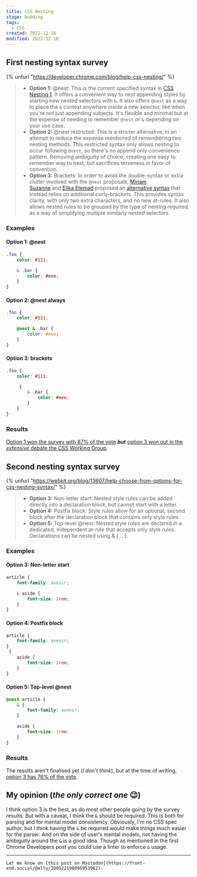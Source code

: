 ```yaml
---
title: CSS Nesting
stage: budding
tags:
  - CSS
created: 2022-12-16
modified: 2022-12-16
---
```


## First nesting syntax survey

{% unfurl "https://developer.chrome.com/blog/help-css-nesting/" %}

> - **Option 1:** @nest: This is the current specified syntax in [CSS Nesting 1](https://www.w3.org/TR/css-nesting-1/). It offers a convenient way to nest appending styles by starting new nested selectors with `&`. It also offers `@nest` as a way to place the `&` context anywhere inside a new selector, like when you're not just appending subjects. It's flexible and minimal but at the expense of needing to remember `@nest` or `&` depending on your use case.
> - **Option 2:** @nest restricted: This is a stricter alternative, in an attempt to reduce the expense mentioned of remembering two nesting methods. This restricted syntax only allows nesting to occur following `@nest`, so there's no append only convenience pattern. Removing ambiguity of choice, creating one easy to remember way to nest, but sacrifices terseness in favor of convention.
> - **Option 3:** Brackets: In order to avoid the double-syntax or extra clutter involved with the `@nest` proposals, [Miriam Suzanne](https://www.miriamsuzanne.com/) and [Elika Etemad](https://twitter.com/fantasai) proposed an [alternative syntax](https://github.com/w3c/csswg-drafts/issues/4748#issuecomment-924118287) that instead relies on additional curly-brackets. This provides syntax clarity, with only two extra characters, and no new at-rules. It also allows nested rules to be grouped by the type of nesting required, as a way of simplifying multiple similarly nested selectors.

### Examples

#### **Option 1:** @nest

```css
.foo {
	color: #111;

	& .bar {
		color: #eee;
	}
}
```

#### **Option 2:** @nest always

```css
.foo {
	color: #111;

	@nest & .bar {
		color: #eee;
	}
}
```

#### **Option 3:** brackets

```css
.foo {
	color: #111;

	 {
		& .bar {
			color: #eee;
		}
	}
}
```

### Results

[Option 1 won the survey with 87% of the vote](https://developer.chrome.com/blog/help-css-nesting-results/) **_but_** [option 3 won out in the _extensive_ debate the CSS Working Group](https://front-end.social/@jensimmons/109521266937294554).

## Second nesting syntax survey

{% unfurl "https://webkit.org/blog/13607/help-choose-from-options-for-css-nesting-syntax/" %}

> - **Option 3:** Non-letter start: Nested style rules can be added directly into a declaration block, but cannot start with a letter.
> - **Option 4:** Postfix block: Style rules allow for an optional, second block after the declaration block that contains only style rules.
> - **Option 5:** Top-level @nest: Nested style rules are declared in a dedicated, independent at-rule that accepts only style rules. Declarations can be nested using & { .. }.

### Examples

#### Option 3: Non-letter start

```css
article {
	font-family: avenir;

	& aside {
		font-size: 1rem;
	}
}
```

#### Option 4: Postfix block

```css
article {
	font-family: avenir;
}
 {
	aside {
		font-size: 1rem;
	}
}
```

#### Option 5: Top-level @nest

```css
@nest article {
	& {
		font-family: avenir;
	}

	aside {
		font-size: 1rem;
	}
}
```

### Results

The results aren't finalised yet (_I don't think_), but at the time of writing, [option 3 has 76% of the vote](https://webkit.org/blog/13607/help-choose-from-options-for-css-nesting-syntax/#:~:text=Which%20option%20is%20best%20for%20the%20future%20of%20CSS%3F).

## My opinion (_the only correct one_ :wink:)

I think option 3 is the best, as do most other people going by the survey results. But with a caveat, I think the `&` should be required. This is both for parsing and for mental model consistency. Obviously, I'm no CSS spec author, but I think having the `&` be required would make things much easier for the parser. And on the side of user's mental models, not having the ambiguity around the `&` is a good idea. Though as mentioned in the first Chrome Developers post you could use a linter to enforce `&` usage.

---

~~~ callout What do you think?
Let me know on [this post on Mastodon](https://front-end.social/@elly/109522190096953962).
~~~
